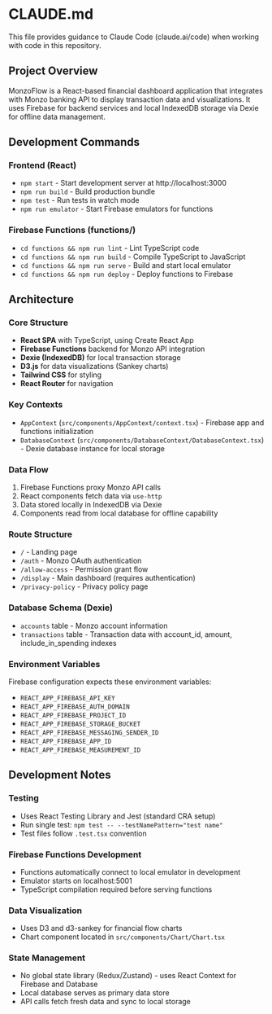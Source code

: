 # CLAUDE.md

This file provides guidance to Claude Code (claude.ai/code) when working with code in this repository.

## Project Overview

MonzoFlow is a React-based financial dashboard application that integrates with Monzo banking API to display transaction data and visualizations. It uses Firebase for backend services and local IndexedDB storage via Dexie for offline data management.

## Development Commands

### Frontend (React)
- `npm start` - Start development server at http://localhost:3000
- `npm run build` - Build production bundle
- `npm test` - Run tests in watch mode
- `npm run emulator` - Start Firebase emulators for functions

### Firebase Functions (functions/)
- `cd functions && npm run lint` - Lint TypeScript code
- `cd functions && npm run build` - Compile TypeScript to JavaScript
- `cd functions && npm run serve` - Build and start local emulator
- `cd functions && npm run deploy` - Deploy functions to Firebase

## Architecture

### Core Structure
- **React SPA** with TypeScript, using Create React App
- **Firebase Functions** backend for Monzo API integration
- **Dexie (IndexedDB)** for local transaction storage
- **D3.js** for data visualizations (Sankey charts)
- **Tailwind CSS** for styling
- **React Router** for navigation

### Key Contexts
- `AppContext` (`src/components/AppContext/context.tsx`) - Firebase app and functions initialization
- `DatabaseContext` (`src/components/DatabaseContext/DatabaseContext.tsx`) - Dexie database instance for local storage

### Data Flow
1. Firebase Functions proxy Monzo API calls
2. React components fetch data via `use-http`
3. Data stored locally in IndexedDB via Dexie
4. Components read from local database for offline capability

### Route Structure
- `/` - Landing page
- `/auth` - Monzo OAuth authentication
- `/allow-access` - Permission grant flow
- `/display` - Main dashboard (requires authentication)
- `/privacy-policy` - Privacy policy page

### Database Schema (Dexie)
- `accounts` table - Monzo account information
- `transactions` table - Transaction data with account_id, amount, include_in_spending indexes

### Environment Variables
Firebase configuration expects these environment variables:
- `REACT_APP_FIREBASE_API_KEY`
- `REACT_APP_FIREBASE_AUTH_DOMAIN`
- `REACT_APP_FIREBASE_PROJECT_ID`
- `REACT_APP_FIREBASE_STORAGE_BUCKET`
- `REACT_APP_FIREBASE_MESSAGING_SENDER_ID`
- `REACT_APP_FIREBASE_APP_ID`
- `REACT_APP_FIREBASE_MEASUREMENT_ID`

## Development Notes

### Testing
- Uses React Testing Library and Jest (standard CRA setup)
- Run single test: `npm test -- --testNamePattern="test name"`
- Test files follow `.test.tsx` convention

### Firebase Functions Development
- Functions automatically connect to local emulator in development
- Emulator starts on localhost:5001
- TypeScript compilation required before serving functions

### Data Visualization
- Uses D3 and d3-sankey for financial flow charts
- Chart component located in `src/components/Chart/Chart.tsx`

### State Management
- No global state library (Redux/Zustand) - uses React Context for Firebase and Database
- Local database serves as primary data store
- API calls fetch fresh data and sync to local storage